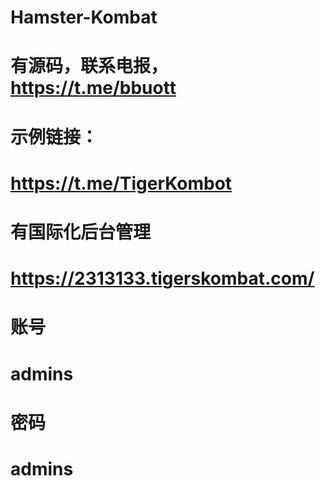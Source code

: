 # Hamster-Kombat
# 有源码，联系电报，https://t.me/bbuott 
# 示例链接：
# https://t.me/TigerKombot
# 有国际化后台管理
# https://2313133.tigerskombat.com/
# 账号
# admins
# 密码
# admins

